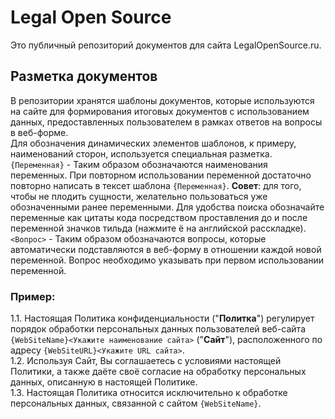 # Legal Open Source
Это публичный репозиторий документов для сайта LegalOpenSource.ru.  
  
## Разметка документов  
В репозитории хранятся шаблоны документов, которые используются на сайте для формирования итоговых документов с использованием данных, предоставленных пользователем в рамках ответов на вопросы в веб-форме.  
Для обозначения динамических элементов шаблонов, к примеру, наименований сторон, используется специальная разметка.  
`{Переменная}` - Таким образом обозначаются наименования переменных. При повторном использовании переменной достаточно повторно написать в тексет шаблона `{Переменная}`. **Совет**: для того, чтобы не плодить сущности, желательно пользоваться уже обозначенными ранее переменными. Для удобства поиска обозначайте переменные как цитаты кода посредством проставления до и после переменной значков тильда (нажмите ё на английской расскладке).  
`<Вопрос>` - Таким образом обозначаются вопросы, которые автоматически подставляются в веб-форму в отношении каждой новой переменной. Вопрос необходимо указывать при первом использовании переменной.  
### Пример:  
1.1. Настоящая Политика конфиденциальности ("**Политка**") регулирует порядок обработки персональных данных пользователей веб-сайта `{WebSiteName}<Укажите наименование сайта>` ("**Сайт**"), расположенного по адресу `{WebSiteURL}<Укажите URL сайта>`.  
1.2. Используя Сайт, Вы соглашаетесь с условиями настоящей Политики, а также даёте своё согласие на обработку персональных данных, описанную в настоящей Политике.  
1.3. Настоящая Политика относится исключительно к обработке персональных данных, связанной с сайтом `{WebSiteName}`.
